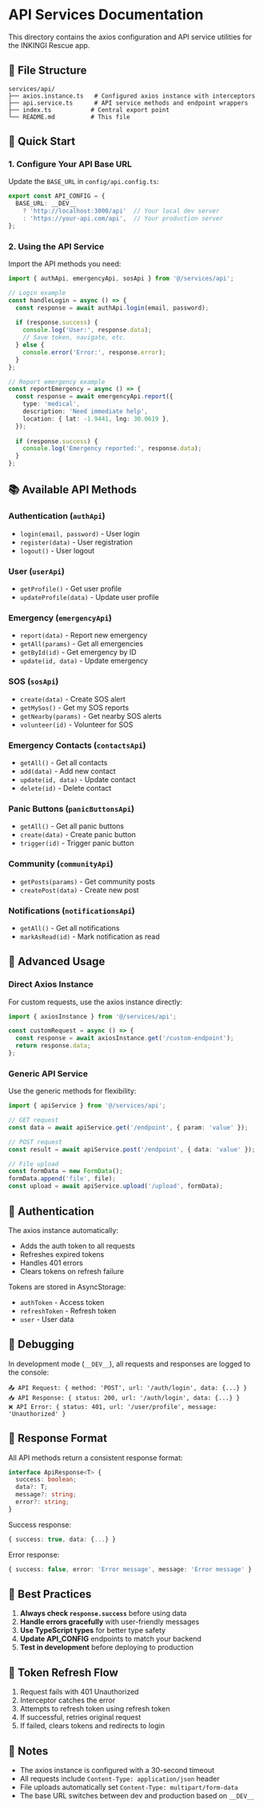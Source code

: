 # API Services Documentation

This directory contains the axios configuration and API service utilities for the INKINGI Rescue app.

## 📁 File Structure

```
services/api/
├── axios.instance.ts   # Configured axios instance with interceptors
├── api.service.ts      # API service methods and endpoint wrappers
├── index.ts           # Central export point
└── README.md          # This file
```

## 🚀 Quick Start

### 1. Configure Your API Base URL

Update the `BASE_URL` in `config/api.config.ts`:

```typescript
export const API_CONFIG = {
  BASE_URL: __DEV__ 
    ? 'http://localhost:3000/api'  // Your local dev server
    : 'https://your-api.com/api',  // Your production server
};
```

### 2. Using the API Service

Import the API methods you need:

```typescript
import { authApi, emergencyApi, sosApi } from '@/services/api';

// Login example
const handleLogin = async () => {
  const response = await authApi.login(email, password);
  
  if (response.success) {
    console.log('User:', response.data);
    // Save token, navigate, etc.
  } else {
    console.error('Error:', response.error);
  }
};

// Report emergency example
const reportEmergency = async () => {
  const response = await emergencyApi.report({
    type: 'medical',
    description: 'Need immediate help',
    location: { lat: -1.9441, lng: 30.0619 },
  });
  
  if (response.success) {
    console.log('Emergency reported:', response.data);
  }
};
```

## 📚 Available API Methods

### Authentication (`authApi`)
- `login(email, password)` - User login
- `register(data)` - User registration
- `logout()` - User logout

### User (`userApi`)
- `getProfile()` - Get user profile
- `updateProfile(data)` - Update user profile

### Emergency (`emergencyApi`)
- `report(data)` - Report new emergency
- `getAll(params)` - Get all emergencies
- `getById(id)` - Get emergency by ID
- `update(id, data)` - Update emergency

### SOS (`sosApi`)
- `create(data)` - Create SOS alert
- `getMySos()` - Get my SOS reports
- `getNearby(params)` - Get nearby SOS alerts
- `volunteer(id)` - Volunteer for SOS

### Emergency Contacts (`contactsApi`)
- `getAll()` - Get all contacts
- `add(data)` - Add new contact
- `update(id, data)` - Update contact
- `delete(id)` - Delete contact

### Panic Buttons (`panicButtonsApi`)
- `getAll()` - Get all panic buttons
- `create(data)` - Create panic button
- `trigger(id)` - Trigger panic button

### Community (`communityApi`)
- `getPosts(params)` - Get community posts
- `createPost(data)` - Create new post

### Notifications (`notificationsApi`)
- `getAll()` - Get all notifications
- `markAsRead(id)` - Mark notification as read

## 🔧 Advanced Usage

### Direct Axios Instance

For custom requests, use the axios instance directly:

```typescript
import { axiosInstance } from '@/services/api';

const customRequest = async () => {
  const response = await axiosInstance.get('/custom-endpoint');
  return response.data;
};
```

### Generic API Service

Use the generic methods for flexibility:

```typescript
import { apiService } from '@/services/api';

// GET request
const data = await apiService.get('/endpoint', { param: 'value' });

// POST request
const result = await apiService.post('/endpoint', { data: 'value' });

// File upload
const formData = new FormData();
formData.append('file', file);
const upload = await apiService.upload('/upload', formData);
```

## 🔐 Authentication

The axios instance automatically:
- Adds the auth token to all requests
- Refreshes expired tokens
- Handles 401 errors
- Clears tokens on refresh failure

Tokens are stored in AsyncStorage:
- `authToken` - Access token
- `refreshToken` - Refresh token
- `user` - User data

## 🐛 Debugging

In development mode (`__DEV__`), all requests and responses are logged to the console:

```
📤 API Request: { method: 'POST', url: '/auth/login', data: {...} }
📥 API Response: { status: 200, url: '/auth/login', data: {...} }
❌ API Error: { status: 401, url: '/user/profile', message: 'Unauthorized' }
```

## 📝 Response Format

All API methods return a consistent response format:

```typescript
interface ApiResponse<T> {
  success: boolean;
  data?: T;
  message?: string;
  error?: string;
}
```

Success response:
```typescript
{ success: true, data: {...} }
```

Error response:
```typescript
{ success: false, error: 'Error message', message: 'Error message' }
```

## 🎯 Best Practices

1. **Always check `response.success`** before using data
2. **Handle errors gracefully** with user-friendly messages
3. **Use TypeScript types** for better type safety
4. **Update API_CONFIG** endpoints to match your backend
5. **Test in development** before deploying to production

## 🔄 Token Refresh Flow

1. Request fails with 401 Unauthorized
2. Interceptor catches the error
3. Attempts to refresh token using refresh token
4. If successful, retries original request
5. If failed, clears tokens and redirects to login

## 📌 Notes

- The axios instance is configured with a 30-second timeout
- All requests include `Content-Type: application/json` header
- File uploads automatically set `Content-Type: multipart/form-data`
- The base URL switches between dev and production based on `__DEV__`
